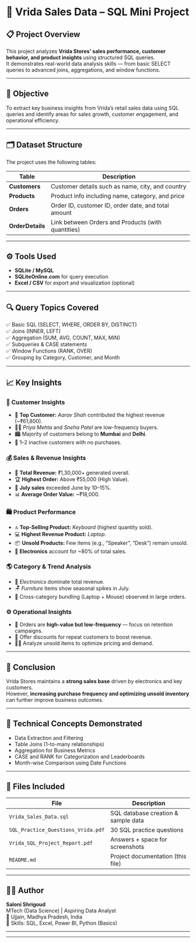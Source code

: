 # 🧾 Vrida Sales Data – SQL Mini Project

## 📋 Project Overview
This project analyzes **Vrida Stores’ sales performance, customer behavior, and product insights** using structured SQL queries.  
It demonstrates real-world data analysis skills — from basic SELECT queries to advanced joins, aggregations, and window functions.

---

## 🧠 Objective
To extract key business insights from Vrida’s retail sales data using SQL queries and identify areas for sales growth, customer engagement, and operational efficiency.

---

## 🗂️ Dataset Structure
The project uses the following tables:

| Table | Description |
|-------|--------------|
| **Customers** | Customer details such as name, city, and country |
| **Products** | Product info including name, category, and price |
| **Orders** | Order ID, customer ID, order date, and total amount |
| **OrderDetails** | Link between Orders and Products (with quantities) |

---

## ⚙️ Tools Used
- **SQLite / MySQL**
- **SQLiteOnline.com** for query execution
- **Excel / CSV** for export and visualization (optional)

---

## 🔍 Query Topics Covered
✅ Basic SQL (SELECT, WHERE, ORDER BY, DISTINCT)  
✅ Joins (INNER, LEFT)  
✅ Aggregation (SUM, AVG, COUNT, MAX, MIN)  
✅ Subqueries & CASE statements  
✅ Window Functions (RANK, OVER)  
✅ Grouping by Category, Customer, and Month  

---

## 📈 Key Insights

### 🧾 Customer Insights
- 👑 **Top Customer:** *Aarav Shah* contributed the highest revenue (~₹61,800).  
- 🧍‍♀️ *Priya Mehta* and *Sneha Patel* are low-frequency buyers.  
- 🏙️ Majority of customers belong to **Mumbai** and **Delhi**.  
- 🚫 1–2 inactive customers with no purchases.

### 💰 Sales & Revenue Insights
- 💸 **Total Revenue:** ₹1,30,000+ generated overall.  
- 🏆 **Highest Order:** Above ₹55,000 (High Value).  
- 📅 **July sales** exceeded June by 10–15%.  
- 📊 **Average Order Value:** ~₹18,000.

### 🛍️ Product Performance
- 🔝 **Top-Selling Product:** *Keyboard* (highest quantity sold).  
- 💻 **Highest Revenue Product:** *Laptop*.  
- 📦 **Unsold Products:** Few items (e.g., “Speaker”, “Desk”) remain unsold.  
- 🧩 **Electronics** account for ~80% of total sales.

### 🌎 Category & Trend Analysis
- 🧮 *Electronics* dominate total revenue.  
- 🪑 *Furniture* items show seasonal spikes in July.  
- 🧭 Cross-category bundling (Laptop + Mouse) observed in large orders.

### ⚙️ Operational Insights
- 💼 Orders are **high-value but low-frequency** — focus on retention campaigns.  
- 🎯 Offer discounts for repeat customers to boost revenue.  
- 🕵️‍♀️ Analyze unsold items to optimize pricing and demand.

---

## 🧾 Conclusion
Vrida Stores maintains a **strong sales base** driven by electronics and key customers.  
However, **increasing purchase frequency and optimizing unsold inventory** can further improve business outcomes.

---

## 🧰 Technical Concepts Demonstrated
- Data Extraction and Filtering  
- Table Joins (1-to-many relationships)  
- Aggregation for Business Metrics  
- CASE and RANK for Categorization and Leaderboards  
- Month-wise Comparison using Date Functions  

---

## 📂 Files Included
| File | Description |
|------|--------------|
| `Vrida_Sales_Data.sql` | SQL database creation & sample data |
| `SQL_Practice_Questions_Vrida.pdf` | 30 SQL practice questions |
| `Vrida_SQL_Project_Report.pdf` | Answers + space for screenshots |
| `README.md` | Project documentation (this file) |

---

## 🧑‍💻 Author
**Saloni Shrigoud**  
MTech (Data Science) | Aspiring Data Analyst  
📍 Ujjain, Madhya Pradesh, India  
💼 Skills: SQL, Excel, Power BI, Python (Basics)  

---



---
